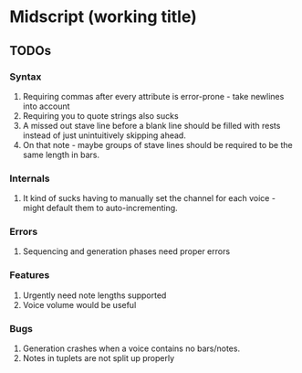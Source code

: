 # Midscript (working title)

## TODOs

### Syntax

1.  Requiring commas after every attribute is error-prone - take newlines into account
2.  Requiring you to quote strings also sucks
3.  A missed out stave line before a blank line should be filled with rests instead of just unintuitively skipping ahead.
4.  On that note - maybe groups of stave lines should be required to be the same length in bars.

### Internals

1.  It kind of sucks having to manually set the channel for each voice - might default them to auto-incrementing.

### Errors

1.  Sequencing and generation phases need proper errors

### Features

1.  Urgently need note lengths supported
2.  Voice volume would be useful

### Bugs

1.  Generation crashes when a voice contains no bars/notes.
2.  Notes in tuplets are not split up properly

